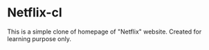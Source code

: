 # Netflix-cl
This is a simple clone of homepage of "Netflix" website. Created for learning purpose only.
